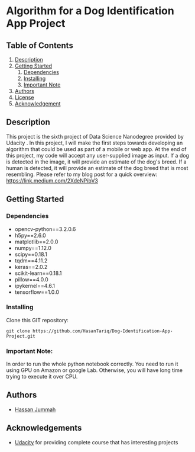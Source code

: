 # Algorithm for a Dog Identification App Project


## Table of Contents
1. [Description](#description)
2. [Getting Started](#getting_started)
	1. [Dependencies](#dependencies)
	2. [Installing](#installing)
	3. [Important Note](#importantnote)
3. [Authors](#authors)
4. [License](#license)
5. [Acknowledgement](#acknowledgement)

<a name="descripton"></a>
## Description
This project is the sixth project of Data Science Nanodegree provided by Udacity .
In this project, I will make the first steps towards developing an algorithm that could be used as part of a mobile or web app.  At the end of this project, my code will accept any user-supplied image as input.  If a dog is detected in the image, it will provide an estimate of the dog's breed.  If a human is detected, it will provide an estimate of the dog breed that is most resembling.
Please refer to my blog post for a quick overview:
https://link.medium.com/2XdeNPibV3



<a name="getting_started"></a>
## Getting Started

<a name="dependencies"></a>
### Dependencies
* opencv-python==3.2.0.6
* h5py==2.6.0
* matplotlib==2.0.0
* numpy==1.12.0
* scipy==0.18.1
* tqdm==4.11.2
* keras==2.0.2
* scikit-learn==0.18.1
* pillow==4.0.0
* ipykernel==4.6.1
* tensorflow==1.0.0

<a name="installing"></a>
### Installing
Clone this GIT repository:
```
git clone https://github.com/HasanTariq/Dog-Identification-App-Project.git
```
<a name="importantnote"></a>
### Important Note:

In order to run the whole python notebook correctly. You need to run it using GPU on Amazon or google Lab. Otherwise, you will have long time trying to execute it over CPU.



<a name="authors"></a>
## Authors

* [Hassan Jummah](https://github.com/HasanTariq)

<a name="acknowledgement"></a>
## Acknowledgements

* [Udacity](https://www.udacity.com/) for providing complete course that has interesting projects
